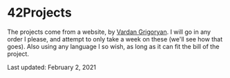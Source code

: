 # 42Projects

The projects come from a website, by [Vardan Grigoryan](https://itnext.io/42-projects-to-practice-programming-skills-6f5acc10fec0). I will go in any order I please, and attempt to only take a week on these (we'll see how that goes). Also using any language I so wish, as long as it can fit the bill of the project. 

Last updated: February 2, 2021
